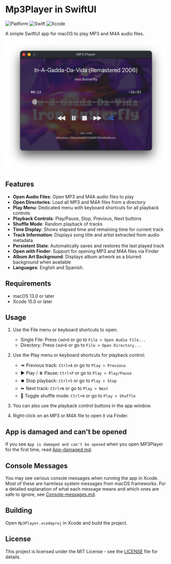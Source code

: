 # Mp3Player in SwiftUI

![Platform](https://img.shields.io/badge/macOS-13+-orange.svg)
![Swift](https://img.shields.io/badge/Swift-5-color=9494ff.svg)
![Xcode](https://img.shields.io/badge/Xcode-15.2+-lavender.svg)

A simple SwiftUI app for macOS to play MP3 and M4A audio files.

<img src="Images/Main-window.png" width="600px">

## Features

- **Open Audio Files**: Open MP3 and M4A audio files to play
- **Open Directories**: Load all MP3 and M4A files from a directory
- **Play Menu**: Dedicated menu with keyboard shortcuts for all playback controls
- **Playback Controls**: Play/Pause, Stop, Previous, Next buttons
- **Shuffle Mode**: Random playback of tracks
- **Time Display**: Shows elapsed time and remaining time for current track
- **Track Information**: Displays song title and artist extracted from audio metadata
- **Persistent State**: Automatically saves and restores the last played track
- **Open with Finder**: Support for opening MP3 and M4A files via Finder
- **Album Art Background**: Displays album artwork as a blurred background when available
- **Languages**: English and Spanish.

## Requirements

- macOS 13.0 or later
- Xcode 15.0 or later

## Usage

1. Use the File menu or keyboard shortcuts to open:
 	- Single File: Press `Cmd+O` or go to `File > Open Audio File...`
	- Directory: Press `Cmd+D` or go to `File > Open Directory...`

2. Use the Play menu or keyboard shortcuts for playback control:
 	- ⏪️ Previous track: `Ctrl+A` or go to `Play > Previous`
 	- ▶️ Play / ⏸️ Pause: `Ctrl+P` or go to `Play > Play/Pause`
 	- ⏹️ Stop playback: `Ctrl+S` or go to `Play > Stop`
 	- ⏩️ Next track: `Ctrl+N` or go to `Play > Next`
 	- 🔀 Toggle shuffle mode: `Ctrl+H` or go to `Play > Shuffle`

3. You can also use the playback control buttons in the app window.
	
4. Right-click on an MP3 or M4A file to open it via Finder.

## App is damaged and can't be opened

If you see `App is damaged and can't be opened` when you open MP3Player for the first time, read [App-damaged.md](DOCS/App-damaged.md).

## Console Messages

You may see various console messages when running the app in Xcode. Most of these are harmless system messages from macOS frameworks. For a detailed explanation of what each message means and which ones are safe to ignore, see [Console-messages.md](DOCS/Console-messages.md).

## Building

Open `Mp3Player.xcodeproj` in Xcode and build the project.

## License

This project is licensed under the MIT License - see the [LICENSE](LICENSE) file for details.
